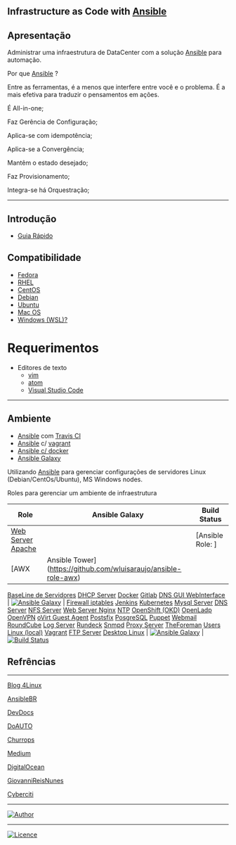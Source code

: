 ## Infrastructure as Code with [Ansible](https://www.ansible.com)

## Apresentação

Administrar uma infraestrutura de DataCenter com a solução [Ansible](https://www.ansible.com) para automação.

Por que [Ansible](https://www.ansible.com) ?

Entre as ferramentas, é a menos que interfere entre você e o problema. É a mais efetiva para traduzir o pensamentos em ações.

É All-in-one;

Faz Gerência de Configuração;

Aplica-se com idempotência;

Aplica-se a Convergência;

Mantêm o estado desejado;

Faz Provisionamento;

Integra-se há Orquestração;

-----------    

## Introdução
- [Guia Rápido](https://git.io/fhhZ9)

## Compatibilidade

  - [Fedora](https://getfedora.org/pt_BR/workstation/)
  - [RHEL](https://access.redhat.com/documentation)
  - [CentOS](https://wiki.centos.org/HowTos)
  - [Debian]()
  - [Ubuntu]()
  - [Mac OS]()
  - [Windows (WSL)?]()

# Requerimentos
  - Editores de texto 
    - [vim](https://aurelio.net/vim/)
    - [atom]()
    - [Visual Studio Code]()
-----------

## Ambiente

  - [Ansible](https://www.ansible.com) com [Travis CI](https://travis-ci.org/)
  - [Ansible](https://www.ansible.com) c/ [vagrant](https://www.vagrantup.com/)
  - [Ansible c/ docker](https://github.com/wluisaraujo/iac-ansible-docker.git)
  - [Ansible Galaxy](https://galaxy.ansible.com/)

  Utilizando [Ansible](https://www.ansible.com) para gerenciar configurações de servidores Linux (Debian/CentOs/Ubuntu), MS Windows nodes.

Roles para gerenciar um ambiente de infraestrutura

Role | Ansible Galaxy | Build Status
--- | --- | ---
[Web Server Apache](https://github.com/wluisaraujo/ansible-role-apache) || [Ansible Role:  ]
[AWX|Ansible Tower](https://github.com/wluisaraujo/ansible-role-awx)
[BaseLine de Servidores](https://github.com/wluisaraujo/ansible-role-commonserver)
[DHCP Server](https://github.com/wluisaraujo/ansible-role-dhcpd)
[Docker](https://github.com/wluisaraujo/ansible-role-docker)
[Gitlab](https://github.com/wluisaraujo/ansible-role-gitlab)
[DNS GUI WebInterface](https://github.com/wluisaraujo/ansible-role-globodns) | [![Ansible Galaxy](https://img.shields.io/badge/Ansible%20Galaxy-Globo%20DNS-blue.svg)](https://galaxy.ansible.com/wluisaraujo/globodns) |
[Firewall iptables](https://github.com/wluisaraujo/ansible-role-iptables)
[Jenkins](https://github.com/wluisaraujo/ansible-role-jenkins)
[Kubernetes](https://github.com/wluisaraujo/ansible-role-k8s)
[Mysql Server](https://github.com/wluisaraujo/ansible-role-mariadb)
[DNS Server](https://github.com/wluisaraujo/ansible-role-named)
[NFS Server](https://github.com/wluisaraujo/ansible-role-nfs)
[Web Server Nginx](https://github.com/wluisaraujo/ansible-role-nginx)
[NTP](https://github.com/wluisaraujo/ansible-role-ntp)
[OpenShift (OKD)](https://github.com/wluisaraujo/ansible-role-okd)
[OpenLadp](https://github.com/wluisaraujo/ansible-role-openldap)
[OpenVPN](https://github.com/wluisaraujo/ansible-role-openvpn)
[oVirt Guest Agent](https://github.com/wluisaraujo/ansible-role-ovirtguestagent)
[Postsfix](https://github.com/wluisaraujo/ansible-role-postfix)
[PosgreSQL](https://github.com/wluisaraujo/ansible-role-postgresql)
[Puppet](https://github.com/wluisaraujo/ansible-role-puppet)
[Webmail RoundCube](https://github.com/wluisaraujo/ansible-role-roundcubemail)
[Log Server](https://github.com/wluisaraujo/ansible-role-rsyslog)
[Rundeck](https://github.com/wluisaraujo/ansible-role-rundeck)
[Snmpd](https://github.com/wluisaraujo/ansible-role-snmpd)
[Proxy Server](https://github.com/wluisaraujo/ansible-role-squid)
[TheForeman](https://github.com/wluisaraujo/ansible-role-theforeman)
[Users Linux (local)](https://github.com/wluisaraujo/ansible-role-users)
[Vagrant](https://github.com/wluisaraujo/ansible-role-vagrant)
[FTP Server](https://github.com/wluisaraujo/ansible-role-vsftpd)
[Desktop Linux](https://github.com/wluisaraujo/ansible-role-workstation.git) | [![Ansible Galaxy](https://img.shields.io/badge/Ansible%20Galaxy-Workstation-blue.svg)](https://galaxy.ansible.com/wluisaraujo/workstation) | [![Build Status](https://travis-ci.org/wluisaraujo/ansible-role-workstation.svg?branch=master)](https://travis-ci.org/wluisaraujo/ansible-role-workstation)

## Refrências
-----------

[Blog 4Linux](http://blog.4linux.com.br/)

[AnsibleBR](http://ansible-br.org)

[DevDocs](http://devdocs.io/ansible/)

[DoAUTO](https://doauto.blog/?s=ansible)

[Churrops](https://churrops.io/category/devops/ansible)

[Medium](https://medium.com/@ricardson)

[DigitalOcean](https://www.digitalocean.com)

[GiovanniReisNunes](https://giovannireisnunes.wordpress.com)

[Cyberciti](https://www.cyberciti.biz/faq/how-to-set-and-use-sudo-password-for-ansible-vault/)

----------------
[![Author](https://img.shields.io/badge/Author-%40w.luis.araujo-blue.svg)](http://linkedin.com/in/wluisaraujo)

----------------
[![Licence](https://img.shields.io/badge/License-GPL%20v3-red.svg)](https://www.gnu.org/licenses/gpl-3.0.pt-br.html)
